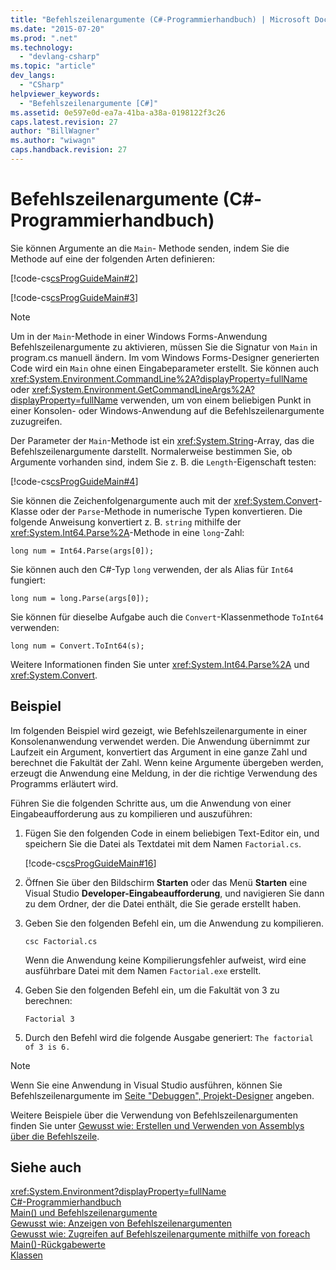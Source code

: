 ```yaml
---
title: "Befehlszeilenargumente (C#-Programmierhandbuch) | Microsoft Docs"
ms.date: "2015-07-20"
ms.prod: ".net"
ms.technology: 
  - "devlang-csharp"
ms.topic: "article"
dev_langs: 
  - "CSharp"
helpviewer_keywords: 
  - "Befehlszeilenargumente [C#]"
ms.assetid: 0e597e0d-ea7a-41ba-a38a-0198122f3c26
caps.latest.revision: 27
author: "BillWagner"
ms.author: "wiwagn"
caps.handback.revision: 27
---
```

# Befehlszeilenargumente (C#-Programmierhandbuch)
Sie können Argumente an die `Main`\- Methode senden, indem Sie die Methode auf eine der folgenden Arten definieren:  
  
 [!code-cs[csProgGuideMain#2](../../../csharp/programming-guide/inside-a-program/codesnippet/csharp/command-line-arguments_1.cs)]  
  
 [!code-cs[csProgGuideMain#3](../../../csharp/programming-guide/inside-a-program/codesnippet/csharp/command-line-arguments_2.cs)]  
  
> [!NOTE]
>  Um in der `Main`\-Methode in einer Windows Forms\-Anwendung Befehlszeilenargumente zu aktivieren, müssen Sie die Signatur von `Main` in program.cs manuell ändern.  Im vom Windows Forms\-Designer generierten Code wird ein `Main` ohne einen Eingabeparameter erstellt.  Sie können auch <xref:System.Environment.CommandLine%2A?displayProperty=fullName> oder <xref:System.Environment.GetCommandLineArgs%2A?displayProperty=fullName> verwenden, um von einem beliebigen Punkt in einer Konsolen\- oder Windows\-Anwendung auf die Befehlszeilenargumente zuzugreifen.  
  
 Der Parameter der `Main`\-Methode ist ein <xref:System.String>\-Array, das die Befehlszeilenargumente darstellt.  Normalerweise bestimmen Sie, ob Argumente vorhanden sind, indem Sie z. B. die `Length`\-Eigenschaft testen:  
  
 [!code-cs[csProgGuideMain#4](../../../csharp/programming-guide/inside-a-program/codesnippet/csharp/command-line-arguments_3.cs)]  
  
 Sie können die Zeichenfolgenargumente auch mit der <xref:System.Convert>\-Klasse oder der `Parse`\-Methode in numerische Typen konvertieren.  Die folgende Anweisung konvertiert z. B. `string` mithilfe der <xref:System.Int64.Parse%2A>\-Methode in eine `long`\-Zahl:  
  
```  
long num = Int64.Parse(args[0]);  
```  
  
 Sie können auch den C\#\-Typ `long` verwenden, der als Alias für `Int64` fungiert:  
  
```  
long num = long.Parse(args[0]);  
```  
  
 Sie können für dieselbe Aufgabe auch die `Convert`\-Klassenmethode `ToInt64` verwenden:  
  
```  
long num = Convert.ToInt64(s);  
```  
  
 Weitere Informationen finden Sie unter <xref:System.Int64.Parse%2A> und <xref:System.Convert>.  
  
## Beispiel  
 Im folgenden Beispiel wird gezeigt, wie Befehlszeilenargumente in einer Konsolenanwendung verwendet werden.  Die Anwendung übernimmt zur Laufzeit ein Argument, konvertiert das Argument in eine ganze Zahl und berechnet die Fakultät der Zahl.  Wenn keine Argumente übergeben werden, erzeugt die Anwendung eine Meldung, in der die richtige Verwendung des Programms erläutert wird.  
  
 Führen Sie die folgenden Schritte aus, um die Anwendung von einer Eingabeaufforderung aus zu kompilieren und auszuführen:  
  
1.  Fügen Sie den folgenden Code in einem beliebigen Text\-Editor ein, und speichern Sie die Datei als Textdatei mit dem Namen `Factorial.cs`.  
  
     [!code-cs[csProgGuideMain#16](../../../csharp/programming-guide/inside-a-program/codesnippet/csharp/command-line-arguments_4.cs)]  
  
2.  Öffnen Sie über den Bildschirm **Starten** oder das Menü **Starten** eine Visual Studio **Developer\-Eingabeaufforderung**, und navigieren Sie dann zu dem Ordner, der die Datei enthält, die Sie gerade erstellt haben.  
  
3.  Geben Sie den folgenden Befehl ein, um die Anwendung zu kompilieren.  
  
     `csc Factorial.cs`  
  
     Wenn die Anwendung keine Kompilierungsfehler aufweist, wird eine ausführbare Datei mit dem Namen `Factorial.exe` erstellt.  
  
4.  Geben Sie den folgenden Befehl ein, um die Fakultät von 3 zu berechnen:  
  
     `Factorial 3`  
  
5.  Durch den Befehl wird die folgende Ausgabe generiert: `The factorial of 3 is 6.`  
  
> [!NOTE]
>  Wenn Sie eine Anwendung in Visual Studio ausführen, können Sie Befehlszeilenargumente im [Seite "Debuggen", Projekt\-Designer](/visual-studio/ide/reference/debug-page-project-designer) angeben.  
  
 Weitere Beispiele über die Verwendung von Befehlszeilenargumenten finden Sie unter [Gewusst wie: Erstellen und Verwenden von Assemblys über die Befehlszeile](../Topic/How%20to:%20Create%20and%20Use%20Assemblies%20Using%20the%20Command%20Line%20\(C%23%20and%20Visual%20Basic\).md).  
  
## Siehe auch  
 <xref:System.Environment?displayProperty=fullName>   
 [C\#\-Programmierhandbuch](../../../csharp/programming-guide/index.md)   
 [Main\(\) und Befehlszeilenargumente](../../../csharp/programming-guide/main-and-command-args/main-and-command-line-arguments.md)   
 [Gewusst wie: Anzeigen von Befehlszeilenargumenten](../../../csharp/programming-guide/main-and-command-args/how-to-display-command-line-arguments.md)   
 [Gewusst wie: Zugreifen auf Befehlszeilenargumente mithilfe von foreach](../../../csharp/programming-guide/main-and-command-args/how-to-access-command-line-arguments-using-foreach.md)   
 [Main\(\)\-Rückgabewerte](../../../csharp/programming-guide/main-and-command-args/main-return-values.md)   
 [Klassen](../../../csharp/programming-guide/classes-and-structs/classes.md)